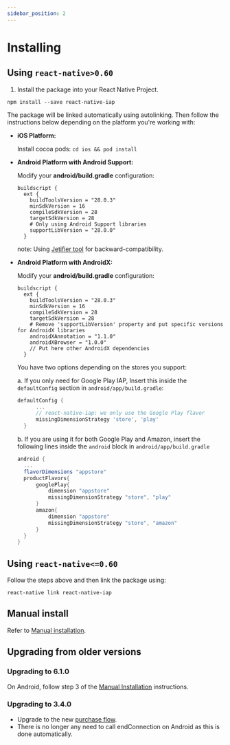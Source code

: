 ```yaml
---
sidebar_position: 2
---
```



# Installing

## Using `react-native>0.60`

1. Install the package into your React Native Project.

```shell
npm install --save react-native-iap
```
The package will be linked automatically using autolinking.
Then follow the instructions below depending on the platform you're working with:

- **iOS Platform:**

  Install cocoa pods: `cd ios && pod install` 

- **Android Platform with Android Support:**

  Modify your **android/build.gradle** configuration:
  ```
  buildscript {
    ext {
      buildToolsVersion = "28.0.3"
      minSdkVersion = 16
      compileSdkVersion = 28
      targetSdkVersion = 28
      # Only using Android Support libraries
      supportLibVersion = "28.0.0"
    }
  ```
   note: Using [Jetifier tool](https://github.com/mikehardy/jetifier) for backward-compatibility.

- **Android Platform with AndroidX:**

  Modify your **android/build.gradle** configuration:
  ```
  buildscript {
    ext {
      buildToolsVersion = "28.0.3"
      minSdkVersion = 16
      compileSdkVersion = 28
      targetSdkVersion = 28
      # Remove 'supportLibVersion' property and put specific versions for AndroidX libraries
      androidXAnnotation = "1.1.0"
      androidXBrowser = "1.0.0"
      // Put here other AndroidX dependencies
    }
  ```
  You have two options depending on the stores you support:
  
    a. If you only need for Google Play IAP, Insert this inside the `defaultConfig` section in `android/app/build.gradle`:

    ```gradle
    defaultConfig {
          ...
          // react-native-iap: we only use the Google Play flavor
          missingDimensionStrategy 'store', 'play'
      }
    ```
  
    b. If you are using it for both Google Play and Amazon, insert the following lines inside the `android` block in `android/app/build.gradle`

    ```gradle
    android {
      ...
      flavorDimensions "appstore"
      productFlavors{
          googlePlay{
              dimension "appstore"
              missingDimensionStrategy "store", "play"
          }
          amazon{
              dimension "appstore"
              missingDimensionStrategy "store", "amazon"
          }
      }
    }
    ```


## Using `react-native<=0.60`

Follow the steps above and then link the package using: 
```
react-native link react-native-iap
```

## Manual install

Refer to [Manual installation](./manual_install).

## Upgrading from older versions

### Upgrading to 6.1.0

On Android, follow step 3 of the [Manual Installation](./manual_install) instructions.

### Upgrading to 3.4.0

- Upgrade to the new [purchase flow](./usage_instructions/purchase).
- There is no longer any need to call endConnection on Android as this is done automatically.
